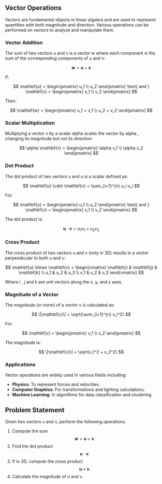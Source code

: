 ## Vector Operations

Vectors are fundamental objects in linear algebra and are used to represent quantities with both magnitude and direction. Various operations can be performed on vectors to analyze and manipulate them.

### Vector Addition

The sum of two vectors u and v is a vector w where each component is the sum of the corresponding components of u and v:

$$
\mathbf{w} = \mathbf{u} + \mathbf{v}
$$

If:

$$
\mathbf{u} = \begin{pmatrix} u_1 \\ u_2 \end{pmatrix}
\text{ and }
\mathbf{v} = \begin{pmatrix} v_1 \\ v_2 \end{pmatrix}
$$

Then:

$$
\mathbf{w} = \begin{pmatrix} u_1 + v_1 \\ u_2 + v_2 \end{pmatrix}
$$

### Scalar Multiplication

Multiplying a vector v by a scalar alpha scales the vector by alpha , changing its magnitude but not its direction:

$$
\alpha \mathbf{v} = \begin{pmatrix} \alpha v_1 \\ \alpha v_2 \end{pmatrix}
$$

### Dot Product

The dot product of two vectors u and u is a scalar defined as:

$$
\mathbf{u} \cdot \mathbf{v} = \sum_{i=1}^{n} u_i v_i
$$

For:

$$
\mathbf{u} = \begin{pmatrix} u_1 \\ u_2 \end{pmatrix}
\text{ and }
\mathbf{v} = \begin{pmatrix} v_1 \\ v_2 \end{pmatrix}
$$

The dot product is:

$$
\mathbf{u} \cdot \mathbf{v} = u_1 v_1 + u_2 v_2
$$

### Cross Product

The cross product of two vectors u and v (only in 3D) results in a vector perpendicular to both u and v:

$$
\mathbf{u} \times \mathbf{v} = \begin{vmatrix}
\mathbf{i} & \mathbf{j} & \mathbf{k} \\
u_1 & u_2 & u_3 \\
v_1 & v_2 & v_3
\end{vmatrix}
$$

Where i , j and  k are unit vectors along the x, y, and z axes.

### Magnitude of a Vector

The magnitude (or norm) of a vector v is calculated as:

$$
\|\mathbf{v}\| = \sqrt{\sum_{i=1}^{n} v_i^2}
$$

For:

$$
\mathbf{v} = \begin{pmatrix} v_1 \\ v_2 \end{pmatrix}
$$

The magnitude is:

$$
\|\mathbf{v}\| = \sqrt{v_1^2 + v_2^2}
$$

### Applications

Vector operations are widely used in various fields including:
- **Physics**: To represent forces and velocities.
- **Computer Graphics**: For transformations and lighting calculations.
- **Machine Learning**: In algorithms for data classification and clustering.

## Problem Statement

Given two vectors u and v, perform the following operations:
1. Compute the sum $$ \mathbf{w} = \mathbf{u} + \mathbf{v}. $$
2. Find the dot product $$ \mathbf{u} \cdot \mathbf{v} .$$
3. If in 3D, compute the cross product $$ \mathbf{u} \times \mathbf{v} .$$
4. Calculate the magnitude of u and v.
